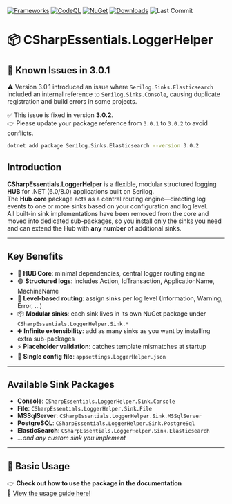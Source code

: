 ﻿[![Frameworks](https://img.shields.io/badge/.NET-6.0%20%7C%208.0%20%7C%209.0-blue)](https://dotnet.microsoft.com/en-us/download)
[![CodeQL](https://github.com/alexbypa/CSharp.Essentials/actions/workflows/codeqlLogger.yml/badge.svg)](https://github.com/alexbypa/CSharp.Essentials/actions/workflows/codeqlLogger.yml)
[![NuGet](https://img.shields.io/nuget/v/CSharpEssentials.LoggerHelper.svg)](https://www.nuget.org/packages/CSharpEssentials.LoggerHelper)
[![Downloads](https://img.shields.io/nuget/dt/CSharpEssentials.LoggerHelper.svg)](https://www.nuget.org/packages/CSharpEssentials.LoggerHelper)
![Last Commit](https://img.shields.io/github/last-commit/alexbypa/CSharp.Essentials?style=flat-square)

# 📦 CSharpEssentials.LoggerHelper

## 🐛 Known Issues in 3.0.1
⚠️ Version 3.0.1 introduced an issue where `Serilog.Sinks.Elasticsearch` included an internal reference to `Serilog.Sinks.Console`, causing duplicate registration and build errors in some projects.

✅ This issue is fixed in version **3.0.2**.  
👉 Please update your package reference from `3.0.1` to `3.0.2` to avoid conflicts.

```bash
dotnet add package Serilog.Sinks.Elasticsearch --version 3.0.2
```

## Introduction

**CSharpEssentials.LoggerHelper** is a flexible, modular structured logging **HUB** for .NET (6.0/8.0) applications built on Serilog.  
The **Hub core** package acts as a central routing engine—directing log events to one or more sinks based on your configuration and log level.  
All built-in sink implementations have been removed from the core and moved into dedicated sub-packages, so you install only the sinks you need and can extend the Hub with **any number** of additional sinks.

---

## Key Benefits

- 🔧 **HUB Core**: minimal dependencies, central logger routing engine  
- 🟢 **Structured logs**: includes Action, IdTransaction, ApplicationName, MachineName  
- 🔀 **Level-based routing**: assign sinks per log level (Information, Warning, Error, …)  
- 📦 **Modular sinks**: each sink lives in its own NuGet package under `CSharpEssentials.LoggerHelper.Sink.*`  
- ➕ **Infinite extensibility**: add as many sinks as you want by installing extra sub-packages  
- ⚡️ **Placeholder validation**: catches template mismatches at startup  
- 📁 **Single config file**: `appsettings.LoggerHelper.json`

---

## Available Sink Packages

- **Console**: `CSharpEssentials.LoggerHelper.Sink.Console`  
- **File**: `CSharpEssentials.LoggerHelper.Sink.File`  
- **MSSqlServer**: `CSharpEssentials.LoggerHelper.Sink.MSSqlServer`  
- **PostgreSQL**: `CSharpEssentials.LoggerHelper.Sink.PostgreSql`  
- **ElasticSearch**: `CSharpEssentials.LoggerHelper.Sink.Elasticsearch`  
- _…and any custom sink you implement_

---

## 🚀 Basic Usage

👉 **Check out how to use the package in the documentation**  
📖 [View the usage guide here!](https://github.com/alexbypa/CSharp.Essentials/tree/main/CSharpEssentials.LoggerHelper/doc.md)